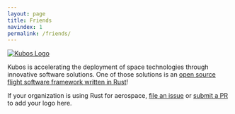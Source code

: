 ```yaml
---
layout: page
title: Friends
navindex: 1
permalink: /friends/
---
```


[![Kubos Logo](../images/kubos_logo.png)](https://www.kubos.com)

Kubos is accelerating the deployment of space technologies through innovative software solutions. 
One of those solutions is an [open source flight software framework written in Rust](https://github.com/kubos/kubos)!

If your organization is using Rust for aerospace,
[file an issue](https://github.com/AeroRust/are-we-in-space-yet/issues/new?title=New+Website+Logo%3A+NAME%0A&body=To+list+your+organization%27s+logo+on+the+Are+We+Learning+Yet+website%2C+provide+the+following+information.%0D%0A%0D%0A-+Organization+name%3A+%28as+you+want+it+displayed%29%0D%0A-+Homepage+url%3A+%28homepage%2Fprimary+entry+point+for+users%29%0D%0A-+Logo+url%3A+%28svg+or+png+over+400x200px+with+transparent+backgrounds%29%0D%0A-+How+you+are+using+Rust+for+ML%3A+%28preferably+with+hyperlink+to+blog+post+explaining+how%29)
or [submit a PR](https://github.com/AeroRust/are-we-in-space-yet/blob/master/friends.md) to add your logo here.